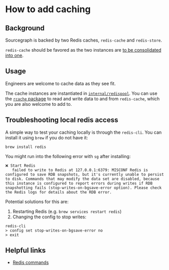 # How to add caching

## Background

Sourcegraph is backed by two Redis caches, `redis-cache` and `redis-store`. 

`redis-cache` should be favored as the two instances are [to be consolidated into one](../adr/1657287546-consolidate-redis-store-and-redis-cache-in-a-single-instance).

## Usage

Engineers are welcome to cache data as they see fit.

The cache instances are instantiated in [`internal/redispool`](https://sourcegraph.com/github.com/sourcegraph/sourcegraph/-/blob/internal/redispool/redispool.go).
You can use the [`rcache` package](https://sourcegraph.com/github.com/sourcegraph/sourcegraph@main/-/blob/internal/rcache/rcache.go) to read and write data to and from `redis-cache`, which you are also welcome to add to.

## Troubleshooting local redis access

A simple way to test your caching locally is through the `redis-cli`. You can install it using `brew` if you do not have it:

```shell
brew install redis 
```

You might run into the following error with `sg` after installing:

```
❌ Start Redis
   failed to write to Redis at 127.0.0.1:6379: MISCONF Redis is configured to save RDB snapshots, but it's currently unable to persist to disk. Commands that may modify the data set are disabled, because this instance is configured to report errors during writes if RDB snapshotting fails (stop-writes-on-bgsave-error option). Please check the Redis logs for details about the RDB error.
```

Potential solutions for this are:

1. Restarting Redis (e.g. `brew services restart redis`)
2. Changing the config to stop writes:

```shell
redis-cli 
> config set stop-writes-on-bgsave-error no
> exit
```

## Helpful links

* [Redis commands](https://redis.io/commands/)